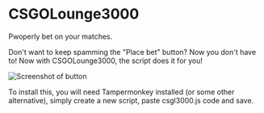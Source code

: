 CSGOLounge3000
==============

Pwoperly bet on your matches.

Don't want to keep spamming the "Place bet" button? Now you don't have to! Now with CSGOLounge3000, the script does it for you!

![Screenshot of button](http://i.imgur.com/IOxB3gZ.png)

To install this, you will need Tampermonkey installed (or some other alternative), simply create a new script, paste csgl3000.js code and save.
